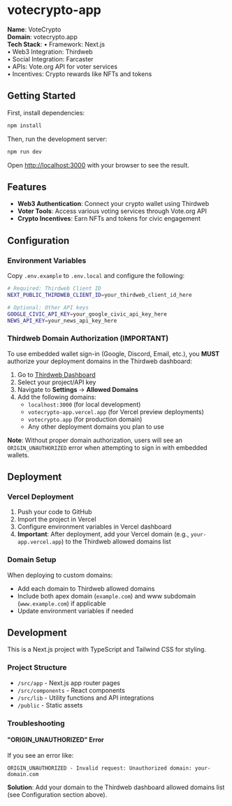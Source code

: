 # votecrypto-app

**Name**: VoteCrypto  
**Domain**: votecrypto.app  
**Tech Stack**:
• Framework: Next.js  
• Web3 Integration: Thirdweb  
• Social Integration: Farcaster  
• APIs: Vote.org API for voter services  
• Incentives: Crypto rewards like NFTs and tokens

## Getting Started

First, install dependencies:

```bash
npm install
```

Then, run the development server:

```bash
npm run dev
```

Open [http://localhost:3000](http://localhost:3000) with your browser to see the result.

## Features

- **Web3 Authentication**: Connect your crypto wallet using Thirdweb
- **Voter Tools**: Access various voting services through Vote.org API
- **Crypto Incentives**: Earn NFTs and tokens for civic engagement

## Configuration

### Environment Variables

Copy `.env.example` to `.env.local` and configure the following:

```bash
# Required: Thirdweb Client ID
NEXT_PUBLIC_THIRDWEB_CLIENT_ID=your_thirdweb_client_id_here

# Optional: Other API keys
GOOGLE_CIVIC_API_KEY=your_google_civic_api_key_here
NEWS_API_KEY=your_news_api_key_here
```

### Thirdweb Domain Authorization (IMPORTANT)

To use embedded wallet sign-in (Google, Discord, Email, etc.), you **MUST** authorize your deployment domains in the Thirdweb dashboard:

1. Go to [Thirdweb Dashboard](https://thirdweb.com/dashboard)
2. Select your project/API key
3. Navigate to **Settings** → **Allowed Domains**
4. Add the following domains:
   - `localhost:3000` (for local development)
   - `votecrypto-app.vercel.app` (for Vercel preview deployments)
   - `votecrypto.app` (for production domain)
   - Any other deployment domains you plan to use

**Note**: Without proper domain authorization, users will see an `ORIGIN_UNAUTHORIZED` error when attempting to sign in with embedded wallets.

## Deployment

### Vercel Deployment

1. Push your code to GitHub
2. Import the project in Vercel
3. Configure environment variables in Vercel dashboard
4. **Important**: After deployment, add your Vercel domain (e.g., `your-app.vercel.app`) to the Thirdweb allowed domains list

### Domain Setup

When deploying to custom domains:
- Add each domain to Thirdweb allowed domains
- Include both apex domain (`example.com`) and www subdomain (`www.example.com`) if applicable
- Update environment variables if needed

## Development

This is a Next.js project with TypeScript and Tailwind CSS for styling.

### Project Structure

- `/src/app` - Next.js app router pages
- `/src/components` - React components
- `/src/lib` - Utility functions and API integrations
- `/public` - Static assets

### Troubleshooting

#### "ORIGIN_UNAUTHORIZED" Error

If you see an error like:
```
ORIGIN_UNAUTHORIZED - Invalid request: Unauthorized domain: your-domain.com
```

**Solution**: Add your domain to the Thirdweb dashboard allowed domains list (see Configuration section above).
